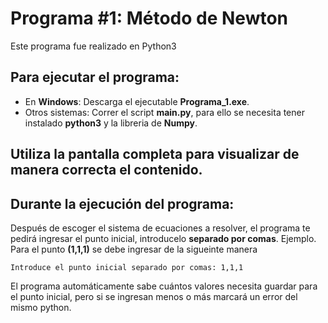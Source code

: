 # **Programa #1: Método de Newton**

Este programa fue realizado en Python3

## **Para ejecutar el programa**:

* En **Windows**: Descarga el ejecutable **Programa_1.exe**.
* Otros sistemas: Correr el script **main.py**, para ello se necesita tener instalado **python3** y la libreria de **Numpy**.

Utiliza la pantalla completa para visualizar de manera correcta el contenido.
---
## **Durante la ejecución del programa**:
Después de escoger el sistema de ecuaciones a resolver, el programa te pedirá ingresar el punto inicial, introducelo **separado por comas**.
Ejemplo.
Para el punto **(1,1,1)** se debe ingresar de la sigueinte manera

```
Introduce el punto inicial separado por comas: 1,1,1
```
El programa automáticamente sabe cuántos valores necesita guardar para el punto inicial, pero si se ingresan menos o más marcará un error del mismo python.

